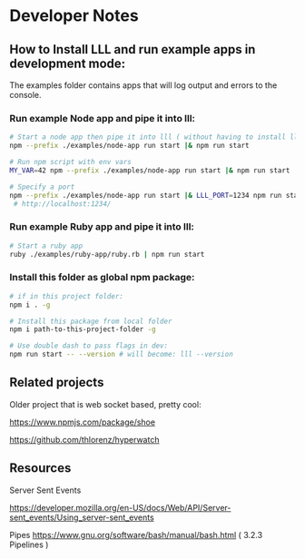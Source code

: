 # Developer Notes

## How to Install LLL and run example apps in development mode:

The examples folder contains apps that will log output and errors to the console.

### Run example Node app and pipe it into lll:

```sh
# Start a node app then pipe it into lll ( without having to install lll as a package)
npm --prefix ./examples/node-app run start |& npm run start

# Run npm script with env vars
MY_VAR=42 npm --prefix ./examples/node-app run start |& npm run start

# Specify a port
npm --prefix ./examples/node-app run start |& LLL_PORT=1234 npm run start
 # http://localhost:1234/
```

### Run example Ruby app and pipe it into lll:

```sh
# Start a ruby app
ruby ./examples/ruby-app/ruby.rb | npm run start
```

### Install this folder as global npm package:

```sh
# if in this project folder:
npm i . -g

# Install this package from local folder
npm i path-to-this-project-folder -g

# Use double dash to pass flags in dev:
npm run start -- --version # will become: lll --version
```

## Related projects

Older project that is web socket based, pretty cool:

https://www.npmjs.com/package/shoe

https://github.com/thlorenz/hyperwatch

## Resources

Server Sent Events

https://developer.mozilla.org/en-US/docs/Web/API/Server-sent_events/Using_server-sent_events

Pipes
https://www.gnu.org/software/bash/manual/bash.html ( 3.2.3 Pipelines )
